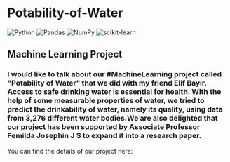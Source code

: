 # Potability-of-Water

![Python](https://img.shields.io/badge/python-3670A0?style=for-the-badge&logo=python&logoColor=ffdd54)
![Pandas](https://img.shields.io/badge/pandas-%23150458.svg?style=for-the-badge&logo=pandas&logoColor=white)
![NumPy](https://img.shields.io/badge/numpy-%23013243.svg?style=for-the-badge&logo=numpy&logoColor=white)
![scikit-learn](https://img.shields.io/badge/scikit--learn-%23F7931E.svg?style=for-the-badge&logo=scikit-learn&logoColor=white)


## Machine Learning Project

### I would like to talk about our #MachineLearning project called "Potability of Water" that we did with my friend Elif Bayır. Access to safe drinking water is essential for health. With the help of some measurable properties of water, we tried to predict the drinkability of water, namely its quality, using data from 3,276 different water bodies.We are also delighted that our project has been supported by Associate Professor Femilda Josephin J S to expand it into a research paper.
You can find the details of our project here:
